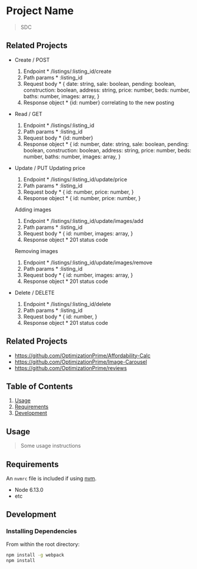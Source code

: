 # Project Name

> SDC

## Related Projects

  - Create / POST
      1. Endpoint
        * /listings/:listing_id/create
      2. Path params
        * :listing_id
      3. Request body
        * {
            date: string,
            sale: boolean,
            pending: boolean,
            construction: boolean,
            address: string,
            price: number,
            beds: number,
            baths: number,
            images: array,
          }
      4. Response object
        * {id: number} correlating to the new posting

  - Read / GET
      1. Endpoint
        * /listings/:listing_id
      2. Path params
        * :listing_id
      3. Request body
        * {id: number}
      4. Response object
        * {
            id: number,
            date: string,
            sale: boolean,
            pending: boolean,
            construction: boolean,
            address: string,
            price: number,
            beds: number,
            baths: number,
            images: array,
          }

  - Update / PUT
      Updating price
      1. Endpoint
        * /listings/:listing_id/update/price
      2. Path params
        * :listing_id
      3. Request body
        * {
            id: number,
            price: number,
          }
      4. Response object
        * {
            id: number,
            price: number,
          }

      Adding images
      1. Endpoint
        * /listings/:listing_id/update/images/add
      2. Path params
        * :listing_id
      3. Request body
        * {
            id: number,
            images: array,
          }
      4. Response object
        * 201 status code

      Removing images
      1. Endpoint
        * /listings/:listing_id/update/images/remove
      2. Path params
        * :listing_id
      3. Request body
        * {
            id: number,
            images: array,
          }
      4. Response object
        * 201 status code


  - Delete / DELETE
      1. Endpoint
        * /listings/:listing_id/delete
      2. Path params
        * :listing_id
      3. Request body
        * {
            id: number,
          }
      4. Response object
        * 201 status code

## Related Projects

  - https://github.com/OptimizationPrime/Affordability-Calc
  - https://github.com/OptimizationPrime/Image-Carousel
  - https://github.com/OptimizationPrime/reviews

## Table of Contents

1. [Usage](#Usage)
1. [Requirements](#requirements)
1. [Development](#development)

## Usage

> Some usage instructions

## Requirements

An `nvmrc` file is included if using [nvm](https://github.com/creationix/nvm).

- Node 6.13.0
- etc

## Development

### Installing Dependencies

From within the root directory:

```sh
npm install -g webpack
npm install
```

